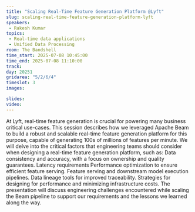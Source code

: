 ```yaml
---
title: "Scaling Real-Time Feature Generation Platform @Lyft"
slug: scaling-real-time-feature-generation-platform-lyft
speakers:
 - Rakesh Kumar
topics:
 - Real-time data applications
 - Unified Data Processing
room: The Bandshell
time_start: 2025-07-08 10:45:00
time_end: 2025-07-08 11:10:00
track: 
day: 20251
gridarea: "5/2/6/4"
timeslot: 3
images: 

slides:
video:
---
```


 At Lyft, real-time feature generation is crucial for powering many business critical use-cases. This session describes how we leveraged Apache Beam to build a robust and scalable real-time feature generation platform for this purpose, capable of generating 100s of millions of features per minute. We will delve into the critical factors that engineering teams should consider when designing a real-time feature generation platform, such as:
Data consistency and accuracy, with a focus on ownership and quality guarantees.
Latency requirements 
Performance optimization to ensure efficient feature serving.
Feature serving and downstream model execution pipelines.
Data lineage tools for improved traceability.
Strategies for designing for performance and minimizing infrastructure costs.
The presentation will discuss engineering challenges encountered while scaling the Beam pipeline to support our requirements and the lessons we learned along the way.
